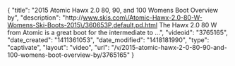 {
    "title": "2015 Atomic Hawx 2.0 80, 90, and 100 Womens Boot Overview by",
    "description": "http:\/\/www.skis.com\/Atomic-Hawx-2.0-80-W-Womens-Ski-Boots-2015\/360653P,default,pd.html The Hawx 2.0 80 W from Atomic is a great boot for the intermediate to ...",
    "videoid": "3765165",
    "date_created": "1411361053",
    "date_modified": "1418181990",
    "type": "captivate",
    "layout": "video",
    "url": "\/v\/2015-atomic-hawx-2-0-80-90-and-100-womens-boot-overview-by\/3765165"
}